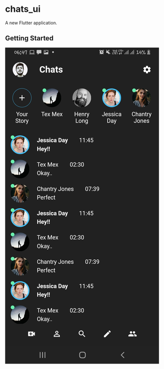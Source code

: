 # chats_ui

A new Flutter application.

## Getting Started

![alt text](https://github.com/hsinha610/chats_ui/blob/master/Screenshot_20210216-064757.jpg?raw=true)

